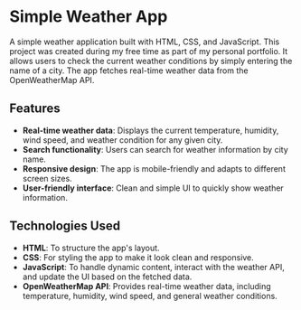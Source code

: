 # Simple Weather App

A simple weather application built with HTML, CSS, and JavaScript. This project was created during my free time as part of my personal portfolio. It allows users to check the current weather conditions by simply entering the name of a city. The app fetches real-time weather data from the OpenWeatherMap API.

## Features

- **Real-time weather data**: Displays the current temperature, humidity, wind speed, and weather condition for any given city.
- **Search functionality**: Users can search for weather information by city name.
- **Responsive design**: The app is mobile-friendly and adapts to different screen sizes.
- **User-friendly interface**: Clean and simple UI to quickly show weather information.
  
## Technologies Used

- **HTML**: To structure the app's layout.
- **CSS**: For styling the app to make it look clean and responsive.
- **JavaScript**: To handle dynamic content, interact with the weather API, and update the UI based on the fetched data.
- **OpenWeatherMap API**: Provides real-time weather data, including temperature, humidity, wind speed, and general weather conditions.
